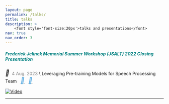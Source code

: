 ```yaml
---
layout: page
permalink: /talks/
title: talks
description: > 
    <font style='font-size:20px'>talks and presentations</font>
nav: true
nav_order: 3
---
```



##### **<span style="color:teal">Frederick Jelinek Memorial Summer Workshop (JSALT) 2022 Closing Presentation</span>**

<i style='font-size:20px' class='fas'>&#xf133;</i><span style="color:gray">&nbsp; 4 Aug. 2023</span> \\
Leveraging Pre-training Models for Speech Processing Team &nbsp; [<i style='font-size:20px; color:#5DADE2' class='fas'>&#xf0ac;</i>](https://www.clsp.jhu.edu/leveraging-pre-training-models-for-speech-processing/) &nbsp; [<i style='font-size:20px; color:#5DADE2' class='fab'>&#xf099;</i>](https://twitter.com/JSALT_pretrain)

[![Video](https://img.youtube.com/vi/_GbZRM18NxQ/3.jpg)](http://www.youtube.com/watch?v=_GbZRM18NxQ "JSALT 2022 Closing Presentation")

---



